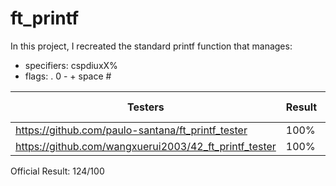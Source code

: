 # ft_printf

In this project, I recreated the standard printf function that manages:
- specifiers: cspdiuxX%
- flags: . 0 - + space #

| Testers                                             | Result | Minor Problems               |
|-----------------------------------------------------|--------|------------------------------|
|https://github.com/paulo-santana/ft_printf_tester    | 100%   | None                         |
|https://github.com/wangxuerui2003/42_ft_printf_tester| 100%   | None                         |

Official Result: 124/100
